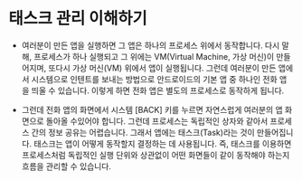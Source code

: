 # 태스크 관리 이해하기

- 여러분이 만든 앱을 실행하면 그 앱은 하나의 프로세스 위에서 동작합니다. 다시 말해, 프로세스가 하나 실행되고 그 위에는 VM(Virtual Machine, 가상 머신)이 만들어지며, 또다시 가상 머신(VM) 위에서 앱이 실행됩니다. 그런데 여러분이 만든 앱에서 시스템으로 인텐트를 보내는 방법으로 안드로이드의 기본 앱 중 하나인 전화 앱을 띄울 수 있습니다. 이렇게 하면 전화 앱은 별도의 프로세스로 동작하게 됩니다.

- 그런데 전화 앱의 화면에서 시스템 [BACK] 키를 누르면 자연스럽게 여러분의 앱 화면으로 돌아올 수있어야 합니다. 그런데 프로세스는 독립적인 상자와 같아서 프로세스 간의 정보 공유는 어렵습니다. 그래서 앱에는 태스크(Task)라는 것이 만들어집니다. 태스크는 앱이 어떻게 동작할지 결정하는 데 사용됩니다. 즉, 태스크를 이용하면 프로세스처럼 독립적인 실행 단위와 상관없이 어떤 화면들이 같이 동작해야 하는지 흐름을 관리할 수 있습니다.



